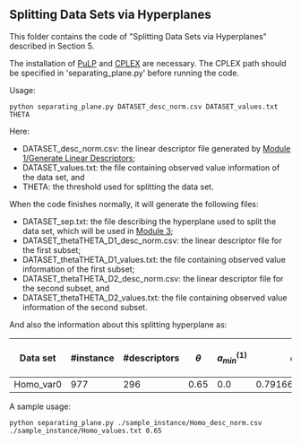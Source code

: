 ## Splitting Data Sets via Hyperplanes

This folder contains the code of "Splitting Data Sets via Hyperplanes" described in Section 5.

The installation of [PuLP](https://coin-or.github.io/pulp/index.html) and [CPLEX](https://www.ibm.com/products/ilog-cplex-optimization-studio) are necessary.
The CPLEX path should be specified in 'separating_plane.py' before running the code.

Usage:

```
python separating_plane.py DATASET_desc_norm.csv DATASET_values.txt THETA
```

Here:
- DATASET_desc_norm.csv: the linear descriptor file generated by [Module 1/Generate Linear Descriptors](/HPS/Module_1/Generate_Linear_Descriptors);
- DATASET_values.txt: the file containing observed value information of the data set, and
- THETA: the threshold used for splitting the data set.

When the code finishes normally, it will generate the following files:
- DATASET_sep.txt: the file describing the hyperplane used to split the data set, which will be used in [Module 3](/HPS/Module_3);
- DATASET_thetaTHETA_D1_desc_norm.csv: the linear descriptor file for the first subset;
- DATASET_thetaTHETA_D1_values.txt: the file containing observed value information of the first subset;
- DATASET_thetaTHETA_D2_desc_norm.csv: the linear descriptor file for the second subset, and
- DATASET_thetaTHETA_D2_values.txt: the file containing observed value information of the second subset.

And also the information about this splitting hyperplane as:

| Data set | \#instance | \#descriptors | $\theta$ | $a_{min}^{(1)}$ | $a_{max}^{(1)}$ | $a_{min}^{(2)}$ | $a_{max}^{(2)}$ | $\|C^{(1)}\|$ | $\|C^{(2)}\|$ | \#overlapping instances | %overlapping instances | Running time(sec) | Well-separated or not |
| ---      | ---        | ---           | ---      | ---             | ---              | ---             | ---                   | ---         | ---         | ---                    | ---                    | ---                       | --- |
| Homo_var0 | 977 | 296 | 0.65 | 0.0 | 0.7916666666666666 | 0.5565068493150684 | 1.0 | 849 | 128 | 338 | 0.345957011258956 | 0.11586952209472656 | No |


A sample usage:

```
python separating_plane.py ./sample_instance/Homo_desc_norm.csv ./sample_instance/Homo_values.txt 0.65
```

